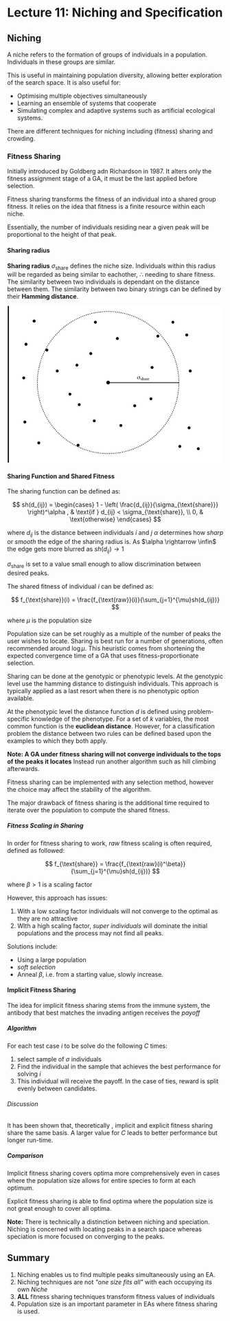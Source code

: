 # Lecture 11: Niching and Specification

## Niching

A niche refers to the formation of groups of individuals in a population. Individuals in these groups are similar.

This is useful in maintaining population diversity, allowing better exploration of the search space. 
It is also useful for:

- Optimising multiple objectives simultaneously
- Learning an ensemble of systems that cooperate 
- Simulating complex and adaptive systems such as artificial ecological systems.

There are different techniques for niching including (fitness) sharing and crowding.

### Fitness Sharing 

Initially introduced by Goldberg adn Richardson in 1987. It alters only the fitness assignment stage of a GA, it must be the last applied before selection. 

Fitness sharing transforms the fitness of an individual into a shared group fitness. It relies on the idea that fitness is a finite resource within each niche. 

Essentially, the number of individuals residing near a given peak will be proportional to the height of that peak.

#### Sharing radius

**Sharing radius** $\sigma_{\text{share}}$ defines the niche size. Individuals within this radius will be regarded as being similar to eachother, $\therefore$ needing to share fitness.
The similarity between two individuals is dependant on the distance between them. The similarity between two binary strings can be defined by their **Hamming distance**.

![Sigma radius](../resources/sigrad.png)

#### Sharing Function and Shared Fitness

The sharing function can be defined as:

$$
sh(d_{ij}) = \begin{cases}
1 - \left( \frac{d_{ij}}{\sigma_{\text{share}}} \right)^\alpha , & \text{if } d_{ij} < \sigma_{\text{share}}, \\ 
0,    & \text{otherwise}
\end{cases}
$$

where $d_{ij}$ is the distance between individuals $i$ and $j$ 
$\alpha$ determines how *sharp* or *smooth* the edge of the sharing radius is. As $\alpha \rightarrow \infin$ the edge gets more blurred as $sh(d_{ij}) \rightarrow 1$

$\sigma_{\text{share}}$ is set to a value small enough to allow discrimination between desired peaks.

The shared fitness of individual $i$ can be defined as:

$$
f_{\text{share}}(i) = \frac{f_{\text{raw}}(i)}{\sum_{j=1}^{\mu}sh(d_{ij})}
$$

where $\mu$ is the population size

Population size can be set roughly as a multiple of the number of peaks the user wishes to locate. Sharing is best run for a number of generations, often recommended around $\log\mu$. This heuristic comes from shortening the expected convergence time of a GA that uses fitness-proportionate selection.  


Sharing can be done at the genotypic or phenotypic levels. 
At the genotypic level use the hamming distance to distinguish individuals. This approach is typically applied as a last resort when there is no phenotypic option available.

At the phenotypic level the distance function $d$ is defined using problem-specific knowledge of the phenotype. For a set of $k$ variables, the most common function is the **euclidean distance**. However, for a classification problem the distance between two rules can be defined based upon the examples to which they both apply. 

**Note: A GA under fitness sharing will not converge individuals to the tops of the peaks it locates** Instead run another algorithm such as hill climbing afterwards.

Fitness sharing can be implemented with any selection method, however the choice may affect the stability of the algorithm.

The major drawback of fitness sharing is the additional time required to iterate over the population to compute the shared fitness. 

##### Fitness Scaling in Sharing

In order for fitness sharing to work, *raw* fitness scaling is often required, defined as followed:

$$
f_{\text{share}} = \frac{f_{\text{raw}(i)^\beta}}{\sum_{j=1}^{\mu}sh(d_{ij})}
$$

where $\beta>1$ is a scaling factor

However, this approach has issues:

1. With a low scaling factor individuals will not converge to the optimal as they are no attractive
2. WIth a high scaling factor, *super individuals* will dominate the initial populations and the process may not find all peaks.

Solutions include:

- Using a large population
- *soft selection* 
- Anneal $\beta$, i.e. from a starting value, slowly increase.

#### Implicit Fitness Sharing

The idea for implicit fitness sharing stems from the immune system, the antibody that best matches the invading antigen receives the *payoff*

##### Algorithm

For each test case $i$ to be solve do the following $C$ times:

1. select sample of $\sigma$  individuals
2. Find the individual in the sample that achieves the best performance for solving $i$
3. This individual will receive the payoff. In the case of ties, reward is split evenly between candidates. 

###### Discussion

It has been shown that, theoretically , implicit and explicit fitness sharing share the same basis. A larger value for $C$ leads to better performance but longer run-time.

##### Comparison 

Implicit fitness sharing covers optima more comprehensively even in cases where the population size allows for entire species to form at each optimum.

Explicit fitness sharing is able to find optima where the population size is not great enough to cover all optima.

**Note:** There is technically a distinction between niching and speciation. Niching is concerned with locating peaks in a search space whereas speciation is more focused on converging to the peaks.

## Summary

1. Niching enables us to find multiple peaks simultaneously using an EA. 
2. Niching techniques are not *"one size fits all"* with each occupying its own *Niche*
3. **ALL** fitness sharing techniques transform fitness values of individuals
4. Population size is an important parameter in EAs where fitness sharing is used.



